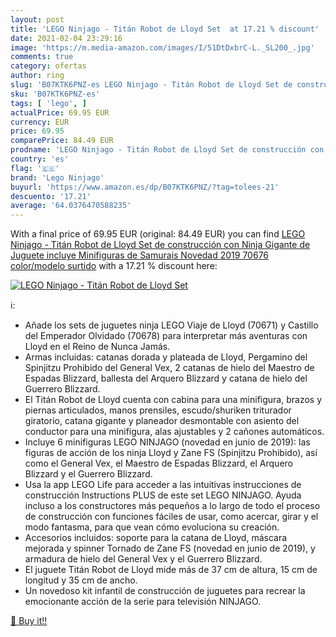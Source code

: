 ```yaml
---
layout: post
title: 'LEGO Ninjago - Titán Robot de Lloyd Set  at 17.21 % discount'
date: 2021-02-04 23:29:16
image: 'https://m.media-amazon.com/images/I/51DtDxbrC-L._SL200_.jpg'
comments: true
category: ofertas
author: ring
slug: 'B07KTK6PNZ-es LEGO Ninjago - Titán Robot de Lloyd Set de construcción...'
sku: 'B07KTK6PNZ-es'
tags: [ 'lego', ]
actualPrice: 69.95 EUR
currency: EUR
price: 69.95
comparePrice: 84.49 EUR
prodname: 'LEGO Ninjago - Titán Robot de Lloyd Set de construcción con Ninja Gigante de Juguete  incluye Minifiguras de Samurais  Novedad 2019  70676    color/modelo surtido'
country: 'es'
flag: '🇪🇸'
brand: 'Lego Ninjago'
buyurl: 'https://www.amazon.es/dp/B07KTK6PNZ/?tag=tolees-21'
descuento: '17.21'
average: '64.0376470588235'
---
```


With a final price of 69.95 EUR (original: 84.49 EUR) you can find [LEGO Ninjago - Titán Robot de Lloyd Set de construcción con Ninja Gigante de Juguete  incluye Minifiguras de Samurais  Novedad 2019  70676    color/modelo surtido](https://www.amazon.es/dp/B07KTK6PNZ/?tag=tolees-21) with a  17.21 % discount here:

[![LEGO Ninjago - Titán Robot de Lloyd Set ](https://m.media-amazon.com/images/I/51DtDxbrC-L._SL200_.jpg)](https://www.amazon.es/dp/B07KTK6PNZ/?tag=tolees-21)

ℹ️:

- Añade los sets de juguetes ninja LEGO Viaje de Lloyd (70671) y Castillo del Emperador Olvidado (70678) para interpretar más aventuras con Lloyd en el Reino de Nunca Jamás.
- Armas incluidas: catanas dorada y plateada de Lloyd, Pergamino del Spinjitzu Prohibido del General Vex, 2 catanas de hielo del Maestro de Espadas Blizzard, ballesta del Arquero Blizzard y catana de hielo del Guerrero Blizzard.
- El Titán Robot de Lloyd cuenta con cabina para una minifigura, brazos y piernas articulados, manos prensiles, escudo/shuriken triturador giratorio, catana gigante y planeador desmontable con asiento del conductor para una minifigura, alas ajustables y 2 cañones automáticos.
- Incluye 6 minifiguras LEGO NINJAGO (novedad en junio de 2019): las figuras de acción de los ninja Lloyd y Zane FS (Spinjitzu Prohibido), así como el General Vex, el Maestro de Espadas Blizzard, el Arquero Blizzard y el Guerrero Blizzard.
- Usa la app LEGO Life para acceder a las intuitivas instrucciones de construcción Instructions PLUS de este set LEGO NINJAGO. Ayuda incluso a los constructores más pequeños a lo largo de todo el proceso de construcción con funciones fáciles de usar, como acercar, girar y el modo fantasma, para que vean cómo evoluciona su creación.
- Accesorios incluidos: soporte para la catana de Lloyd, máscara mejorada y spinner Tornado de Zane FS (novedad en junio de 2019), y armadura de hielo del General Vex y el Guerrero Blizzard.
- El juguete Titán Robot de Lloyd mide más de 37 cm de altura, 15 cm de longitud y 35 cm de ancho.
- Un novedoso kit infantil de construcción de juguetes para recrear la emocionante acción de la serie para televisión NINJAGO.

[🛒 Buy it!!](https://www.amazon.es/dp/B07KTK6PNZ/?tag=tolees-21)
